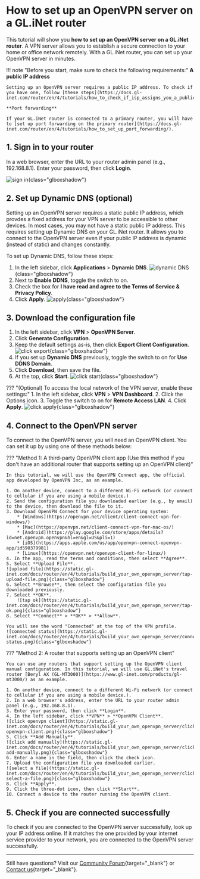 # How to set up an OpenVPN server on a GL.iNet router

This tutorial will show you **how to set up an OpenVPN server on a GL.iNet router**. A VPN server allows you to establish a secure connection to your home or office network remotely. With a GL.iNet router, you can set up your OpenVPN server in minutes. 

!!! note "Before you start, make sure to check the following requirements:"
    **A public IP address**

    Setting up an OpenVPN server requires a public IP address. To check if you have one, follow [these steps](https://docs.gl-inet.com/router/en/4/tutorials/how_to_check_if_isp_assigns_you_a_public_ip_address/).

    **Port forwarding**

    If your GL.iNet router is connected to a primary router, you will have to [set up port forwarding on the primary router](https://docs.gl-inet.com/router/en/4/tutorials/how_to_set_up_port_forwarding/).

## 1. Sign in to your router

In a web browser, enter the URL to your router admin panel (e.g., 192.168.8.1). Enter your password, then click **Login**.

![sign in](https://static.gl-inet.com/docs/router/en/4/tutorials/build_your_own_openvpn_server/router-login.jpeg){class="glboxshadow"}

## 2. Set up Dynamic DNS (optional)

Setting up an OpenVPN server requires a static public IP address, which provdes a fixed address for your VPN server to be accessible to other devices. In most cases, you may not have a static public IP address. This requires setting up Dynamic DNS on your GL.iNet router. It allows you to connect to the OpenVPN server even if your public IP address is dynamic (instead of static) and changes constantly. 

To set up Dynamic DNS, follow these steps: 

1. In the left sidebar, click **Applications** > **Dynamic DNS**. 
![dynamic DNS](https://static.gl-inet.com/docs/router/en/4/tutorials/build_your_own_openvpn_server/click-dynamic-dns.jpeg){class="glboxshadow"}
2. Next to **Enable DDNS**, toggle the switch to on. 
3. Check the box for **I have read and agree to the Terms of Service & Privacy Policy**.
4. Click **Apply**. 
![apply](https://static.gl-inet.com/docs/router/en/4/tutorials/build_your_own_openvpn_server/dynamic-dns-click-apply.png){class="glboxshadow"}

## 3. Download the configuration file

1. In the left sidebar, click **VPN** > **OpenVPN Server**.
2. Click **Generate Configuration**. 
3. Keep the default settings as-is, then click **Export Client Configuration**. 
![click export](https://static.gl-inet.com/docs/router/en/4/tutorials/build_your_own_openvpn_server/click-export-client-configuration.jpeg){class="glboxshadow"}
4. If you set up **Dynamic DNS** previously, toggle the switch to on for **Use DDNS Domain**. 
5. Click **Download**, then save the file. 
6. At the top, click **Start**.
![click start](https://static.gl-inet.com/docs/router/en/4/tutorials/build_your_own_openvpn_server/openvpn-server-click-start.jpeg){class="glboxshadow"}

??? "(Optional) To access the local network of the VPN server, enable these settings:"
    1. In the left sidebar, click **VPN** > **VPN Dashboard**. 
    2. Click the Options icon.
    3. Toggle the switch to on for **Remote Access LAN**.
    4. Click **Apply**.
    ![click apply](https://static.gl-inet.com/docs/router/en/4/tutorials/build_your_own_openvpn_server/toggle-enable-remote-access-lan.png){class="glboxshadow"}

## 4. Connect to the OpenVPN server

To connect to the OpenVPN server, you will need an OpenVPN client. You can set it up by using one of these methods below: 

??? "Method 1: A third-party OpenVPN client app (Use this method if you don't have an additional router that supports setting up an OpenVPN client)" 

    In this tutorial, we will use the OpenVPN Connect app, the official app developed by OpenVPN Inc, as an example. 

    1. On another device, connect to a different Wi-Fi network (or connect to cellular if you are using a mobile device.)
    2. Send the configuration file you downloaded earlier (e.g., by email) to the device, then download the file to it. 
    3. Download OpenVPN Connect for your device operating system:
        * [Windows](https://openvpn.net/client/client-connect-vpn-for-windows/)
        * [Mac](https://openvpn.net/client-connect-vpn-for-mac-os/)
        * [Android](https://play.google.com/store/apps/details?id=net.openvpn.openvpn&hl=en&gl=US&pli=1)
        * [iOS](https://apps.apple.com/us/app/openvpn-connect-openvpn-app/id590379981)
        * [Linux](https://openvpn.net/openvpn-client-for-linux/)
    4. In the app, read the terms and conditions, then select **Agree**. 
    5. Select **Upload File**.
    ![upload file](https://static.gl-inet.com/docs/router/en/4/tutorials/build_your_own_openvpn_server/tap-upload-file.png){class="glboxshadow"}
    6. Select **Browse**, then select the configuration file you downloaded previously. 
    7. Select **OK**.
        ![tap ok](https://static.gl-inet.com/docs/router/en/4/tutorials/build_your_own_openvpn_server/tap-ok.png){class="glboxshadow"} 
    8. Select **Connect** > **OK** > **Allow**. 

    You will see the word "Connected" at the top of the VPN profile. 
    ![connected status](https://static.gl-inet.com/docs/router/en/4/tutorials/build_your_own_openvpn_server/connected-status.png){class="glboxshadow"} 

??? "Method 2: A router that supports setting up an OpenVPN client"

    You can use any routers that support setting up the OpenVPN client manual configuration. In this tutorial, we will use GL.iNet's travel router [Beryl AX (GL-MT3000)](https://www.gl-inet.com/products/gl-mt3000/) as an example. 

    1. On another device, connect to a different Wi-Fi network (or connect to cellular if you are using a mobile device.). 
    2. In a web browser's address, enter the URL to your router admin panel (e.g., 192.168.8.1).
    3. Enter your password, then click **Login**. 
    4. In the left sidebar, click **VPN** > **OpenVPN Client**. 
    ![click openvpn client](https://static.gl-inet.com/docs/router/en/4/tutorials/build_your_own_openvpn_server/click-openvpn-client.png){class="glboxshadow"} 
    5. Click **Add Manually**. 
    ![click add manually](https://static.gl-inet.com/docs/router/en/4/tutorials/build_your_own_openvpn_server/click-add-manually.png){class="glboxshadow"} 
    6. Enter a name in the field, then click the check icon. 
    7. Upload the configuration file you downloaded earlier. 
    ![select a file](https://static.gl-inet.com/docs/router/en/4/tutorials/build_your_own_openvpn_server/click-select-a-file.png){class="glboxshadow"} 
    8. Click **Apply**. 
    9. Click the three-dot icon, then click **Start**. 
    10. Connect a device to the router running the OpenVPN client. 

## 5. Check if you are connected successfully

To check if you are connected to the OpenVPN server successfully, look up your IP address online. If it matches the one provided by your internet service provider to your network, you are connected to the OpenVPN server successfully. 

---

Still have questions? Visit our [Community Forum](https://forum.gl-inet.com){target="_blank"} or [Contact us](https://www.gl-inet.com/contacts/){target="_blank"}.
